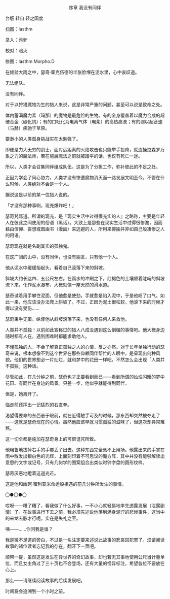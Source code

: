 <p align="center">序章 我没有同伴</p>

台版 转自 轻之国度

扫图：lasthm

录入：污驴

校对：暗灭

修图：lasthm Morpho.D

在倾盆大雨之中，瑟奇·霍克伍德的半张脸埋在泥水里，心中哀叹道。

无法组队。

没有同伴。

对于以狩猎魔物为生的猎人来说，这是非常严重的问题，甚至可以说是致命之处。

体内蓄满魔力素（玛那）的魔物是最危险的生物。有的全身覆盖着以魔力合成的超硬合金（碳化钨）；有的口吐化为电离气体（电浆）的高热痰液；有的则以超音速（马赫）疾驰于草原。

要渺小的人类孤身挑战实在太勉强了。

即便是力大无穷的剑士，面对远距离的火焰攻击也只能举手投降，就连操控森罗万象之力的魔法师，若在施展魔法之前就被踏平的话，也仅有死亡一途。

所以，人类才会召集同伴组成队伍。这是为了分担工作，弥补彼此的不足之处。

正因为学会了同心协力，人类才没有惨遭魔物消灭而一路发展文明至今。不管在什么时候，人类绝对不会是一个人。

据说这是以前的某一位猎人说的。

「才没有那种事咧，现充爆炸吧！」

瑟奇咒骂道。所谓的现充，是『现实生活中过得很充实的人』之略称，主要是年轻人在彼此之间使用的俗语（黑话）。大致上是那些在现实生活中过得很惨澹，因而藉由信仰、妄想或图画书（漫画）来逃避的人，所用来揶揄并非如自己般凄惨之人的用语。

瑟奇现在就是名副其实的孤独鬼。

在这广阔的山中，没有同伴，也没有朋友，只有他一个人。

他从泥水中缓缓抬起头，看着自己滚落下来的斜坡。

斜坡大约长达四、五公尺左右。在雨水的冲刷之下，红褐色的土壤顺着陡峭的斜坡流下来，化作泥水瀑布，大概就像一座天然的滑水道。

瑟奇试着用手攀住泥面，但他愈是使劲，手就愈是陷入泥中，于是他叹了口气。如此一来，他应该没办法爬上斜坡了。不过，正因为泥土很松软，他滚下来的时候才得以没有受伤……

瑟奇束手无策。纵使他从斜坡滚落下来，也没有任何人来救他。

人类并不孤独！以前如此宣称过的猎人八成没遇到这么倒楣的事情吧。他大概身边随时都有人在，遇到困难时都能求助他人。

不懂孤独的人，不会了解真正孤独之人的心情，反之亦然。对于长年单独行动的瑟奇来说，根本想像不到这个世界在那些仰赖同伴帮忙的人眼中，是呈现出何种风貌。他们的世界想必一片灿烂，就和梦中的花田一样吧。不然怎么会出现「人类并不孤独」这种话。

尽管如此，在几分钟之前，瑟奇也才正要看到而已——看到所谓的灿烂闪耀的梦中花田、有同伴在身边的风景。只差一步，他似乎就能得到同伴。

但是，她离开了。

临走前还挥出一记猛烈的右直拳。

渴望得要命的东西悬于眼前，就在近得触手可及的时候，那东西却突然被夺走了——这就是瑟奇现在的心情。虽然他应该早就习惯孤独的滋味了，但这次却异常难熬。

这一切全都是施加在瑟奇身上的可恨诅咒所致。

他粗鲁地拔掉右手的手套丢了出去。这种东西完全派不上用场。他露出来的手掌在雨中散发出银白色的光辉，上面刻印着不可思议的魔方阵，其中并没有能够解读出意思的文字或记号，只有几何学的图案组合出类似时钟字盘的圆形纹样。

瑟奇厌恶地瞪着这道光芒。

这是他和幽珂·蜜利亚米命运般相遇的前几分钟所发生的事情。

〇●〇●〇

哎呀——糟了糟了，看我做了什么好事，一不小心就轻易地率先透露发展（泄露剧情）了。在故事进行下去之前，我必须先述说他落到满身泥泞的悲惨事件，这当中的来龙去脉才行呢。实在是失礼之至。

咦——……你问我是谁？

我是微不足道的旁白，不过是一名注定要来述说此故事的悲哀囚犯罢了。烦请阅读故事的诸位读者忘记我的存在，翻开下一页吧。

顺带一提，虽然这是发生在异世界的奇幻故事，却也若无其事地使用公尺当计量单位，而且女主角过了三十页也不会登场，还有大量的怪异标注，希望各位不要放在心上。

那么——请继续阅读故事的后续发展吧。

时间将会追溯到一个小时之前。

